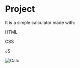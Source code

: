 # Project

It is a simple calculator made with:

HTML

CSS

JS

![Calc](https://user-images.githubusercontent.com/87350423/144863948-a3bde6ff-ab66-4479-9071-7acb044b3213.png)
